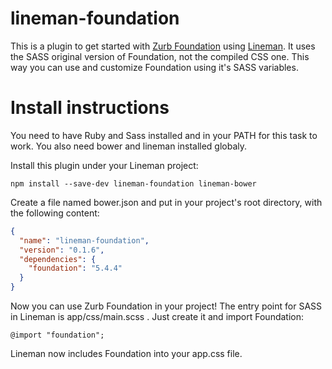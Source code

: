 # lineman-foundation

This is a plugin to get started with [Zurb Foundation](http://foundation.zurb.com) using
[Lineman](http://linemanjs.com). It uses the SASS original version of Foundation, not the compiled CSS one. This way you can use and customize Foundation using it's SASS variables.

# Install instructions

You need to have Ruby and Sass installed and in your PATH for this task to work. You also need bower and lineman installed globaly.

Install this plugin under your Lineman project:

```
npm install --save-dev lineman-foundation lineman-bower
```

Create a file named bower.json and put in your project's root directory, with the following content:

```json
{
  "name": "lineman-foundation",
  "version": "0.1.6",
  "dependencies": {
  	"foundation": "5.4.4"
  }
}
```

Now you can use Zurb Foundation in your project! The entry point for SASS in Lineman is app/css/main.scss . Just create it and import Foundation:

```
@import "foundation";
```

Lineman now includes Foundation into your app.css file.

